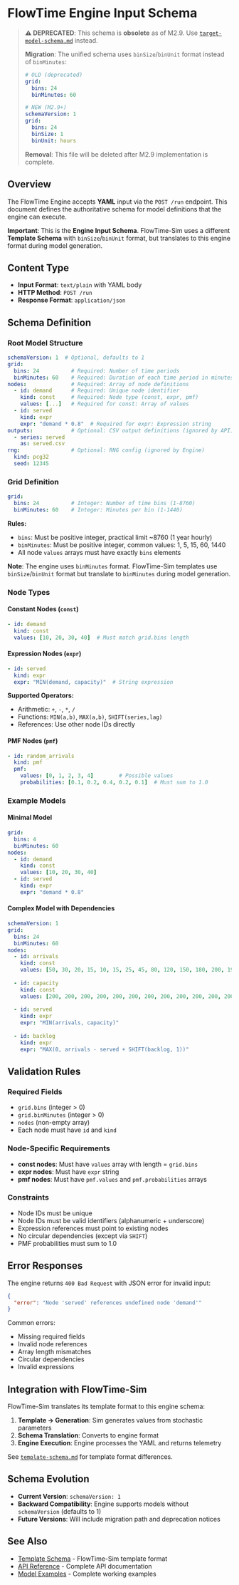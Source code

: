 # FlowTime Engine Input Schema

> **⚠️ DEPRECATED**: This schema is **obsolete** as of M2.9. Use [`target-model-schema.md`](target-model-schema.md) instead.
>
> **Migration**: The unified schema uses `binSize`/`binUnit` format instead of `binMinutes`:
> ```yaml
> # OLD (deprecated)
> grid:
>   bins: 24
>   binMinutes: 60
>
> # NEW (M2.9+)
> schemaVersion: 1
> grid:
>   bins: 24
>   binSize: 1
>   binUnit: hours
> ```
>
> **Removal**: This file will be deleted after M2.9 implementation is complete.

## Overview

The FlowTime Engine accepts **YAML** input via the `POST /run` endpoint. This document defines the authoritative schema for model definitions that the engine can execute.

**Important**: This is the **Engine Input Schema**. FlowTime-Sim uses a different **Template Schema** with `binSize`/`binUnit` format, but translates to this engine format during model generation.

## Content Type

- **Input Format**: `text/plain` with YAML body
- **HTTP Method**: `POST /run`
- **Response Format**: `application/json`

## Schema Definition

### Root Model Structure

```yaml
schemaVersion: 1  # Optional, defaults to 1
grid:
  bins: 24          # Required: Number of time periods
  binMinutes: 60    # Required: Duration of each time period in minutes
nodes:              # Required: Array of node definitions
  - id: demand      # Required: Unique node identifier
    kind: const     # Required: Node type (const, expr, pmf)
    values: [...]   # Required for const: Array of values
  - id: served
    kind: expr
    expr: "demand * 0.8"  # Required for expr: Expression string
outputs:            # Optional: CSV output definitions (ignored by API)
  - series: served
    as: served.csv
rng:                # Optional: RNG config (ignored by Engine)
  kind: pcg32
  seed: 12345
```

### Grid Definition

```yaml
grid:
  bins: 24          # Integer: Number of time bins (1-8760)
  binMinutes: 60    # Integer: Minutes per bin (1-1440)
```

**Rules:**
- `bins`: Must be positive integer, practical limit ~8760 (1 year hourly)
- `binMinutes`: Must be positive integer, common values: 1, 5, 15, 60, 1440
- All node `values` arrays must have exactly `bins` elements

**Note**: The engine uses `binMinutes` format. FlowTime-Sim templates use `binSize`/`binUnit` format but translate to `binMinutes` during model generation.

### Node Types

#### Constant Nodes (`const`)

```yaml
- id: demand
  kind: const
  values: [10, 20, 30, 40]  # Must match grid.bins length
```

#### Expression Nodes (`expr`)

```yaml
- id: served
  kind: expr
  expr: "MIN(demand, capacity)"  # String expression
```

**Supported Operators:**
- Arithmetic: `+`, `-`, `*`, `/`
- Functions: `MIN(a,b)`, `MAX(a,b)`, `SHIFT(series,lag)`
- References: Use other node IDs directly

#### PMF Nodes (`pmf`)

```yaml
- id: random_arrivals
  kind: pmf
  pmf:
    values: [0, 1, 2, 3, 4]        # Possible values
    probabilities: [0.1, 0.2, 0.4, 0.2, 0.1]  # Must sum to 1.0
```

### Example Models

#### Minimal Model

```yaml
grid:
  bins: 4
  binMinutes: 60
nodes:
  - id: demand
    kind: const
    values: [10, 20, 30, 40]
  - id: served
    kind: expr
    expr: "demand * 0.8"
```

#### Complex Model with Dependencies

```yaml
schemaVersion: 1
grid:
  bins: 24
  binMinutes: 60
nodes:
  - id: arrivals
    kind: const
    values: [50, 30, 20, 15, 10, 15, 25, 45, 80, 120, 150, 180, 200, 190, 170, 160, 140, 110, 90, 75, 65, 60, 55, 50]
  
  - id: capacity
    kind: const
    values: [200, 200, 200, 200, 200, 200, 200, 200, 200, 200, 200, 200, 200, 200, 200, 200, 200, 200, 200, 200, 200, 200, 200, 200]
  
  - id: served
    kind: expr
    expr: "MIN(arrivals, capacity)"
  
  - id: backlog
    kind: expr
    expr: "MAX(0, arrivals - served + SHIFT(backlog, 1))"
```

## Validation Rules

### Required Fields
- `grid.bins` (integer > 0)
- `grid.binMinutes` (integer > 0)
- `nodes` (non-empty array)
- Each node must have `id` and `kind`

### Node-Specific Requirements
- **const nodes**: Must have `values` array with length = `grid.bins`
- **expr nodes**: Must have `expr` string
- **pmf nodes**: Must have `pmf.values` and `pmf.probabilities` arrays

### Constraints
- Node IDs must be unique
- Node IDs must be valid identifiers (alphanumeric + underscore)
- Expression references must point to existing nodes
- No circular dependencies (except via `SHIFT`)
- PMF probabilities must sum to 1.0

## Error Responses

The engine returns `400 Bad Request` with JSON error for invalid input:

```json
{
  "error": "Node 'served' references undefined node 'demand'"
}
```

Common errors:
- Missing required fields
- Invalid node references
- Array length mismatches
- Circular dependencies
- Invalid expressions

## Integration with FlowTime-Sim

FlowTime-Sim translates its template format to this engine schema:

1. **Template → Generation**: Sim generates values from stochastic parameters
2. **Schema Translation**: Converts to engine format
3. **Engine Execution**: Engine processes the YAML and returns telemetry

See [`template-schema.md`](template-schema.md) for template format differences.

## Schema Evolution

- **Current Version**: `schemaVersion: 1`
- **Backward Compatibility**: Engine supports models without `schemaVersion` (defaults to 1)
- **Future Versions**: Will include migration path and deprecation notices

## See Also

- [Template Schema](template-schema.md) - FlowTime-Sim template format
- [API Reference](/docs/api/engine-api.md) - Complete API documentation
- [Model Examples](/examples/) - Complete working examples
